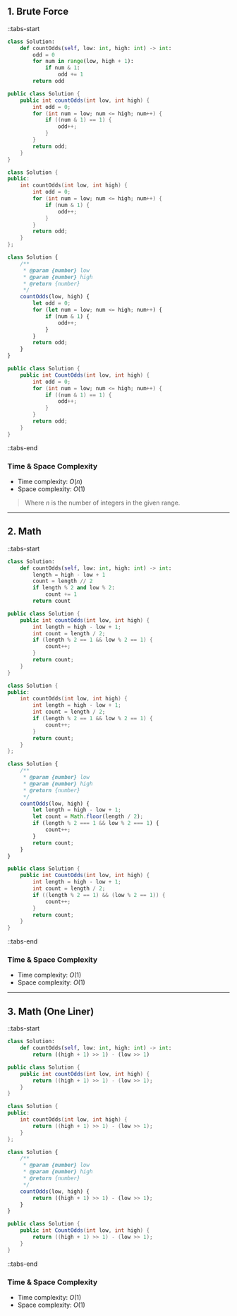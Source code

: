 ## 1. Brute Force

::tabs-start

```python
class Solution:
    def countOdds(self, low: int, high: int) -> int:
        odd = 0
        for num in range(low, high + 1):
            if num & 1:
                odd += 1
        return odd
```

```java
public class Solution {
    public int countOdds(int low, int high) {
        int odd = 0;
        for (int num = low; num <= high; num++) {
            if ((num & 1) == 1) {
                odd++;
            }
        }
        return odd;
    }
}
```

```cpp
class Solution {
public:
    int countOdds(int low, int high) {
        int odd = 0;
        for (int num = low; num <= high; num++) {
            if (num & 1) {
                odd++;
            }
        }
        return odd;
    }
};
```

```javascript
class Solution {
    /**
     * @param {number} low
     * @param {number} high
     * @return {number}
     */
    countOdds(low, high) {
        let odd = 0;
        for (let num = low; num <= high; num++) {
            if (num & 1) {
                odd++;
            }
        }
        return odd;
    }
}
```

```csharp
public class Solution {
    public int CountOdds(int low, int high) {
        int odd = 0;
        for (int num = low; num <= high; num++) {
            if ((num & 1) == 1) {
                odd++;
            }
        }
        return odd;
    }
}
```

::tabs-end

### Time & Space Complexity

- Time complexity: $O(n)$
- Space complexity: $O(1)$

> Where $n$ is the number of integers in the given range.

---

## 2. Math

::tabs-start

```python
class Solution:
    def countOdds(self, low: int, high: int) -> int:
        length = high - low + 1
        count = length // 2
        if length % 2 and low % 2:
            count += 1
        return count
```

```java
public class Solution {
    public int countOdds(int low, int high) {
        int length = high - low + 1;
        int count = length / 2;
        if (length % 2 == 1 && low % 2 == 1) {
            count++;
        }
        return count;
    }
}
```

```cpp
class Solution {
public:
    int countOdds(int low, int high) {
        int length = high - low + 1;
        int count = length / 2;
        if (length % 2 == 1 && low % 2 == 1) {
            count++;
        }
        return count;
    }
};
```

```javascript
class Solution {
    /**
     * @param {number} low
     * @param {number} high
     * @return {number}
     */
    countOdds(low, high) {
        let length = high - low + 1;
        let count = Math.floor(length / 2);
        if (length % 2 === 1 && low % 2 === 1) {
            count++;
        }
        return count;
    }
}
```

```csharp
public class Solution {
    public int CountOdds(int low, int high) {
        int length = high - low + 1;
        int count = length / 2;
        if ((length % 2 == 1) && (low % 2 == 1)) {
            count++;
        }
        return count;
    }
}
```

::tabs-end

### Time & Space Complexity

- Time complexity: $O(1)$
- Space complexity: $O(1)$

---

## 3. Math (One Liner)

::tabs-start

```python
class Solution:
    def countOdds(self, low: int, high: int) -> int:
        return ((high + 1) >> 1) - (low >> 1)
```

```java
public class Solution {
    public int countOdds(int low, int high) {
        return ((high + 1) >> 1) - (low >> 1);
    }
}
```

```cpp
class Solution {
public:
    int countOdds(int low, int high) {
        return ((high + 1) >> 1) - (low >> 1);
    }
};
```

```javascript
class Solution {
    /**
     * @param {number} low
     * @param {number} high
     * @return {number}
     */
    countOdds(low, high) {
        return ((high + 1) >> 1) - (low >> 1);
    }
}
```

```csharp
public class Solution {
    public int CountOdds(int low, int high) {
        return ((high + 1) >> 1) - (low >> 1);
    }
}
```

::tabs-end

### Time & Space Complexity

- Time complexity: $O(1)$
- Space complexity: $O(1)$
